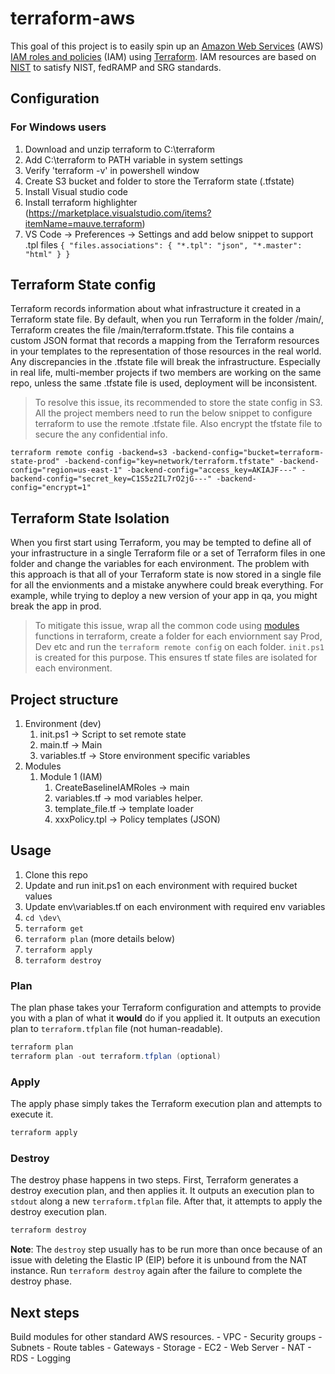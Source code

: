 # terraform-aws

This goal of this project is to easily spin up an [Amazon Web Services](http://aws.amazon.com/) (AWS) [IAM roles and policies](http://aws.amazon.com/iam/) (IAM) using [Terraform](http://terraform.io).
IAM resources are based on [NIST](https://github.com/aws-quickstart/quickstart-enterprise-accelerator-nist) to satisfy NIST, fedRAMP and SRG standards.

## Configuration

### For Windows users
1. Download and unzip terraform to C:\terraform
2. Add C:\terraform to PATH variable in system settings
3. Verify 'terraform -v' in powershell window
4. Create S3 bucket and folder to store the Terraform state (.tfstate)
5. Install Visual studio code
6. Install terraform highlighter (https://marketplace.visualstudio.com/items?itemName=mauve.terraform)
7. VS Code -> Preferences -> Settings and add below snippet to support .tpl files
`{
    "files.associations": {
        "*.tpl": "json",
        "*.master": "html"
    }
}`


## Terraform State config
Terraform records information about what infrastructure it created in a Terraform state file. By default, when you run Terraform in the folder /main/, Terraform creates the file /main/terraform.tfstate. This file contains a custom JSON format that records a mapping from the Terraform resources in your templates to the representation of those resources in the real world. Any discrepancies in the .tfstate file will break the infrastructure. Especially in real life, multi-member projects if two members are working on the same repo, unless the same .tfstate file is used, deployment will be inconsistent. 

> To resolve this issue, its recommended to store the state config in S3. All the project members need to run the below snippet to configure terraform to use the remote .tfstate file. Also encrypt the tfstate file to secure the any confidential info.

`terraform remote config -backend=s3 -backend-config="bucket=terraform-state-prod" -backend-config="key=network/terraform.tfstate" -backend-config="region=us-east-1" -backend-config="access_key=AKIAJF---" -backend-config="secret_key=C1S5z2IL7rO2jG---" -backend-config="encrypt=1"`

## Terraform State Isolation
When you first start using Terraform, you may be tempted to define all of your infrastructure in a single Terraform file or a set of Terraform files in one folder and change the variables for each environment. The problem with this approach is that all of your Terraform state is now stored in a single file for all the envionments and a mistake anywhere could break everything. For example, while trying to deploy a new version of your app in qa, you might break the app in prod.

> To mitigate this issue, wrap all the common code using [modules](https://www.terraform.io/docs/modules/usage.html) functions in terraform, create a folder for each enviornment say Prod, Dev etc and run the `terraform remote config` on each folder. `init.ps1` is created for this purpose. This ensures tf state files are isolated for each environment.


## Project structure

1. Environment (dev)
    1. init.ps1 -> Script to set remote state
    2. main.tf -> Main 
    3. variables.tf -> Store environment specific variables
2. Modules
    1. Module 1 (IAM)
        1. CreateBaselineIAMRoles -> main
        2. variables.tf -> mod variables helper. 
        3. template_file.tf -> template loader
        4. xxxPolicy.tpl -> Policy templates (JSON)

## Usage

1. Clone this repo
2. Update and run init.ps1 on each environment with required bucket values
3. Update env\variables.tf on each environment with required env variables
4. `cd \dev\`
5. `terraform get`
6. `terraform plan` (more details below)
7. `terraform apply`
8. `terraform destroy`

### Plan

The plan phase takes your Terraform configuration and attempts to provide you with a plan of what it **would** do if you applied it. It outputs an execution plan to  `terraform.tfplan` file (not human-readable).

```powershell
terraform plan 
terraform plan -out terraform.tfplan (optional)
```

### Apply

The apply phase simply takes the Terraform execution plan and attempts to execute it. 

```powershell
terraform apply
```

### Destroy

The destroy phase happens in two steps. First, Terraform generates a destroy execution plan, and then applies it. It outputs an execution plan to `stdout` along a new `terraform.tfplan` file. After that, it attempts to apply the destroy execution plan.

```powershell
terraform destroy
```

**Note**: The `destroy` step usually has to be run more than once because of an issue with deleting the Elastic IP (EIP) before it is unbound from the NAT instance. Run `terraform destroy` again after the failure to complete the destroy phase.

## Next steps

Build modules for other standard AWS resources.
    - VPC
        - Security groups
        - Subnets
        - Route tables
        - Gateways
    - Storage
    - EC2
        - Web Server
        - NAT
    - RDS
    - Logging
